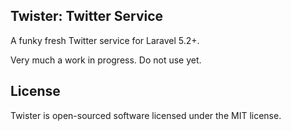 ## Twister: Twitter Service
A funky fresh Twitter service for Laravel 5.2+. 

Very much a work in progress. Do not use yet.

## License
Twister is open-sourced software licensed under the MIT license.
